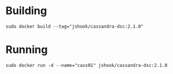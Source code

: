 Building
========
    sudo docker build --tag="jshook/cassandra-dsc:2.1.0"

Running
=======
    sudo docker run -d --name="cass01" jshook/cassandra-dsc:2.1.0
